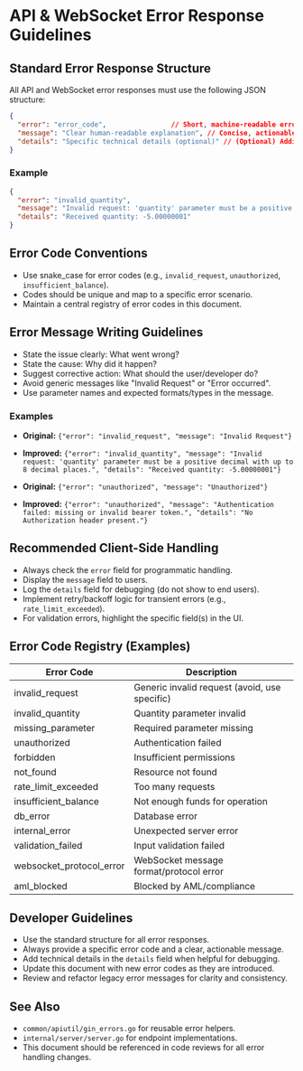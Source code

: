 # API & WebSocket Error Response Guidelines

## Standard Error Response Structure
All API and WebSocket error responses must use the following JSON structure:

```json
{
  "error": "error_code",                // Short, machine-readable error code (snake_case)
  "message": "Clear human-readable explanation", // Concise, actionable explanation for the user
  "details": "Specific technical details (optional)" // (Optional) Additional context for developers
}
```

### Example
```json
{
  "error": "invalid_quantity",
  "message": "Invalid request: 'quantity' parameter must be a positive decimal with up to 8 decimal places.",
  "details": "Received quantity: -5.00000001"
}
```

## Error Code Conventions
- Use snake_case for error codes (e.g., `invalid_request`, `unauthorized`, `insufficient_balance`).
- Codes should be unique and map to a specific error scenario.
- Maintain a central registry of error codes in this document.

## Error Message Writing Guidelines
- State the issue clearly: What went wrong?
- State the cause: Why did it happen?
- Suggest corrective action: What should the user/developer do?
- Avoid generic messages like "Invalid Request" or "Error occurred".
- Use parameter names and expected formats/types in the message.

### Examples
- **Original:** `{"error": "invalid_request", "message": "Invalid Request"}`
- **Improved:** `{"error": "invalid_quantity", "message": "Invalid request: 'quantity' parameter must be a positive decimal with up to 8 decimal places.", "details": "Received quantity: -5.00000001"}`

- **Original:** `{"error": "unauthorized", "message": "Unauthorized"}`
- **Improved:** `{"error": "unauthorized", "message": "Authentication failed: missing or invalid bearer token.", "details": "No Authorization header present."}`

## Recommended Client-Side Handling
- Always check the `error` field for programmatic handling.
- Display the `message` field to users.
- Log the `details` field for debugging (do not show to end users).
- Implement retry/backoff logic for transient errors (e.g., `rate_limit_exceeded`).
- For validation errors, highlight the specific field(s) in the UI.

## Error Code Registry (Examples)
| Error Code                | Description                                      |
|--------------------------|--------------------------------------------------|
| invalid_request          | Generic invalid request (avoid, use specific)    |
| invalid_quantity         | Quantity parameter invalid                       |
| missing_parameter        | Required parameter missing                       |
| unauthorized             | Authentication failed                           |
| forbidden                | Insufficient permissions                        |
| not_found                | Resource not found                              |
| rate_limit_exceeded      | Too many requests                               |
| insufficient_balance     | Not enough funds for operation                  |
| db_error                 | Database error                                  |
| internal_error           | Unexpected server error                         |
| validation_failed        | Input validation failed                         |
| websocket_protocol_error | WebSocket message format/protocol error          |
| aml_blocked              | Blocked by AML/compliance                       |

## Developer Guidelines
- Use the standard structure for all error responses.
- Always provide a specific error code and a clear, actionable message.
- Add technical details in the `details` field when helpful for debugging.
- Update this document with new error codes as they are introduced.
- Review and refactor legacy error messages for clarity and consistency.

## See Also
- `common/apiutil/gin_errors.go` for reusable error helpers.
- `internal/server/server.go` for endpoint implementations.
- This document should be referenced in code reviews for all error handling changes.
